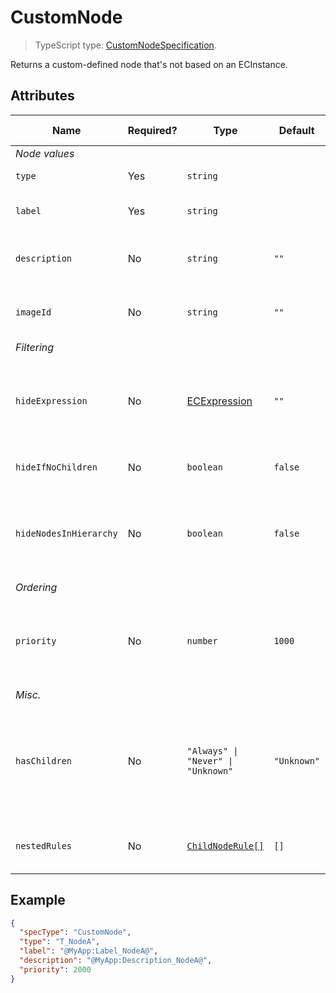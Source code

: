 # CustomNode

> TypeScript type: [CustomNodeSpecification]($presentation-common).

Returns a custom-defined node that's not based on an ECInstance.

## Attributes

| Name                   | Required? | Type                                             | Default     | Meaning                                                                                            | Performance Notes |
| ---------------------- | --------- | ------------------------------------------------ | ----------- | -------------------------------------------------------------------------------------------------- | ----------------- |
| *Node values*          |
| `type`                 | Yes       | `string`                                         |             | Type of the node.                                                                                  |
| `label`                | Yes       | `string`                                         |             | Label of the node. May be [localized](../Advanced/Localization.md).                                |
| `description`          | No        | `string`                                         | `""`        | Description of the node. May be [localized](../Advanced/Localization.md).                          |
| `imageId`              | No        | `string`                                         | `""`        | Id of the image to use for this custom node.                                                       |
| *Filtering*            |
| `hideExpression`       | No        | [ECExpression](./ECExpressions.md#specification) | `""`        | An ECExpression that indicates whether a node should be hidden or not.                             | Expensive         |
| `hideIfNoChildren`     | No        | `boolean`                                        | `false`     | Hide nodes if they don't have children.                                                            | Expensive         |
| `hideNodesInHierarchy` | No        | `boolean`                                        | `false`     | Hide nodes provided by this specification and directly show their children.                        | Expensive         |
| *Ordering*             |
| `priority`             | No        | `number`                                         | `1000`      | Changes the order of specifications used to create nodes for specific branch.                      |
| *Misc.*                |
| `hasChildren`          | No        | `"Always" \| "Never" \| "Unknown"`               | `"Unknown"` | Tells the rules engine that nodes produced using this specification always or never have children. | Improves          |
| `nestedRules`          | No        | [`ChildNodeRule[]`](./ChildNodeRule.md)          | `[]`        | Specifications of [nested child node rules](./Terminology.md#nested-rules).                        |

## Example

```JSON
{
  "specType": "CustomNode",
  "type": "T_NodeA",
  "label": "@MyApp:Label_NodeA@",
  "description": "@MyApp:Description_NodeA@",
  "priority": 2000
}
```

